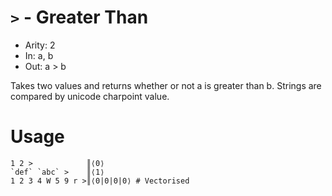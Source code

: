 # `>` - Greater Than

- Arity: 2
- In: a, b
- Out: a > b

Takes two values and returns whether or not a is greater than b. Strings are compared by unicode charpoint value.


# Usage
```
1 2 >            ║⟨0⟩
`def` `abc` >    ║⟨1⟩
1 2 3 4 W 5 9 r >║⟨0|0|0|0⟩ # Vectorised
```
